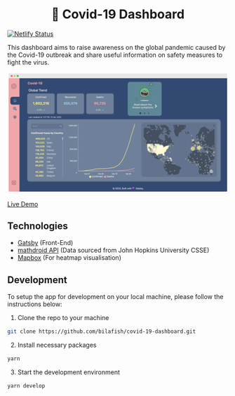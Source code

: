 <h1 align="center">
  🦠 Covid-19 Dashboard
</h1>

[![Netlify Status](https://api.netlify.com/api/v1/badges/2f593deb-fd7b-4259-b3aa-e302042ed308/deploy-status)](https://app.netlify.com/sites/fight-covid19/deploys)

This dashboard aims to raise awareness on the global pandemic caused by the Covid-19 outbreak and share useful information on safety measures to fight the virus.

<img src="./screenshots/main.png" alt="Main Screen" width="800px"><br/>

[Live Demo](https://fight-covid19.netlify.app/)

## Technologies

- [Gatsby](https://www.gatsbyjs.org/) (Front-End)
- [mathdroid API](https://github.com/mathdroid/covid-19-api) (Data sourced from John Hopkins University CSSE)
- [Mapbox](https://www.mapbox.com/) (For heatmap visualisation)

## Development

To setup the app for development on your local machine, please follow the instructions below:

1. Clone the repo to your machine

```bash
git clone https://github.com/bilafish/covid-19-dashboard.git
```

2. Install necessary packages

```bash
yarn
```

3. Start the development environment

```bash
yarn develop
```
